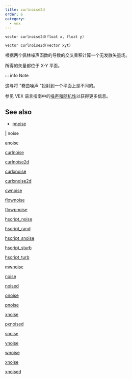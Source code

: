 ```yaml
---
title: curlnoise2d
order: 6
category:
  - vex
---
```


`vector curlnoise2d(float x, float y)`

`vector curlnoise2d(vector xyt)`

根据两个佩林噪声函数的导数的交叉乘积计算一个无发散矢量场。

所得的矢量都位于 X-Y 平面。

::: info Note

这与将 "卷曲噪声 "投射到一个平面上是不同的。

参见 VEX 语言指南中的[噪声和随机性](.../random.html)以获得更多信息。

## See also

- [pnoise](curlnoise.html)

|
noise

[anoise](anoise.html)

[curlnoise](curlnoise.html)

[curlnoise2d](curlnoise2d.html)

[curlxnoise](curlxnoise.html)

[curlxnoise2d](curlxnoise2d.html)

[cwnoise](cwnoise.html)

[flownoise](flownoise.html)

[flowpnoise](flowpnoise.html)

[hscript_noise](hscript_noise.html)

[hscript_rand](hscript_rand.html)

[hscript_snoise](hscript_snoise.html)

[hscript_sturb](hscript_sturb.html)

[hscript_turb](hscript_turb.html)

[mwnoise](mwnoise.html)

[noise](noise.html)

[noised](noised.html)

[onoise](onoise.html)

[pnoise](pnoise.html)

[xnoise](pxnoise.html)

[pxnoised](pxnoised.html)

[snoise](snoise.html)

[vnoise](vnoise.html)

[wnoise](wnoise.html)

[xnoise](xnoise.html)

[xnoised](xnoised.html)
